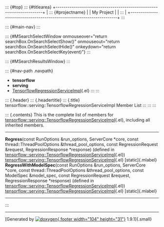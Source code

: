 ::: {#top}
::: {#titlearea}
+-----------------------------------------------------------------------+
| ::: {#projectname}                                                    |
| My Project                                                            |
| :::                                                                   |
+-----------------------------------------------------------------------+
:::

::: {#main-nav}
:::

::: {#MSearchSelectWindow onmouseover="return searchBox.OnSearchSelectShow()" onmouseout="return searchBox.OnSearchSelectHide()" onkeydown="return searchBox.OnSearchSelectKey(event)"}
:::

::: {#MSearchResultsWindow}
:::

::: {#nav-path .navpath}
-   **tensorflow**
-   **serving**
-   [TensorflowRegressionServiceImpl](classtensorflow_1_1serving_1_1TensorflowRegressionServiceImpl.html){.el}
:::
:::

::: {.header}
::: {.headertitle}
::: {.title}
tensorflow::serving::TensorflowRegressionServiceImpl Member List
:::
:::
:::

::: {.contents}
This is the complete list of members for
[tensorflow::serving::TensorflowRegressionServiceImpl](classtensorflow_1_1serving_1_1TensorflowRegressionServiceImpl.html){.el},
including all inherited members.

  --------------------------------------------------------------------------------------------------------------------------------------------------------------------------------------------------------------------------------------------------------------------------------------------------------------------------------------------------------------------------------- --------------------------------------------------------------------------------------------------------------------------------- -------------------
  **Regress**(const RunOptions &run\_options, ServerCore \*core, const thread::ThreadPoolOptions &thread\_pool\_options, const RegressionRequest &request, RegressionResponse \*response) (defined in [tensorflow::serving::TensorflowRegressionServiceImpl](classtensorflow_1_1serving_1_1TensorflowRegressionServiceImpl.html){.el})                                              [tensorflow::serving::TensorflowRegressionServiceImpl](classtensorflow_1_1serving_1_1TensorflowRegressionServiceImpl.html){.el}   [static]{.mlabel}
  **RegressWithModelSpec**(const RunOptions &run\_options, ServerCore \*core, const thread::ThreadPoolOptions &thread\_pool\_options, const ModelSpec &model\_spec, const RegressionRequest &request, RegressionResponse \*response) (defined in [tensorflow::serving::TensorflowRegressionServiceImpl](classtensorflow_1_1serving_1_1TensorflowRegressionServiceImpl.html){.el})   [tensorflow::serving::TensorflowRegressionServiceImpl](classtensorflow_1_1serving_1_1TensorflowRegressionServiceImpl.html){.el}   [static]{.mlabel}
  --------------------------------------------------------------------------------------------------------------------------------------------------------------------------------------------------------------------------------------------------------------------------------------------------------------------------------------------------------------------------------- --------------------------------------------------------------------------------------------------------------------------------- -------------------
:::

------------------------------------------------------------------------

[Generated by [![doxygen](doxygen.svg){.footer width="104"
height="31"}](https://www.doxygen.org/index.html) 1.9.1]{.small}
